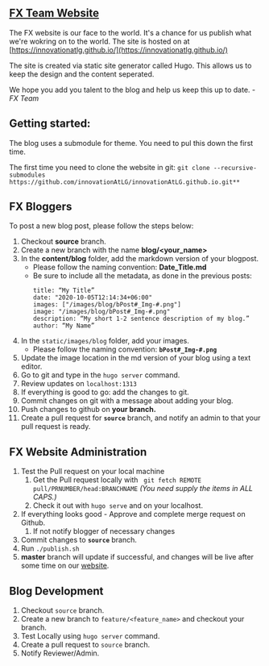 ## [FX Team Website](https://innovationatlg.github.io/)

The FX website is our face to the world. It's a chance for us publish what we're wokring on to the world. The site is hosted on at [https://innovationatlg.github.io/](https://innovationatlg.github.io/)

The site is created via static site generator called Hugo. This allows us to keep the design and the content seperated.

We hope you add you talent to the blog and help us keep this up to date. 
_-FX Team_


## Getting started:
The blog uses a submodule for theme. You need to pul this down the first time.

The first time you need to clone the website in git:
```git clone --recursive- submodules https://github.com/innovationAtLG/innovationAtLG.github.io.git** ```

## FX Bloggers

To post a new blog post, please follow the steps below:

1. Checkout **source** branch.
1. Create a new branch with the name **blog/<your_name>**
1. In the **content/blog** folder, add the markdown version of your blogpost.
    * Please follow the naming convention: **Date_Title.md**
    * Be sure to include all the metadata, as done in the previous posts:
        ```
        title: “My Title”
        date: "2020-10-05T12:14:34+06:00"
        images: ["/images/blog/bPost#_Img-#.png"]
        image: "/images/blog/bPost#_Img-#.png"
        description: “My short 1-2 sentence description of my blog.”
        author: “My Name”
        ```
1. In the `static/images/blog` folder, add your images.
    * Please follow the naming convention: **`bPost#_Img-#.png`**
1. Update the image location in the md version of your blog using a text editor.
1. Go to git and type in the `hugo server` command.
1. Review updates on `localhost:1313`
1. If everything is good to go: add the changes to git.
1. Commit changes on git with a message about adding your blog.
1. Push changes to github on **your branch.**
1. Create a pull request for **`source`** branch, and notify an admin to that your pull request is ready.


## FX Website Administration

1. Test the Pull request on your local machine
    1. Get the Pull request locally with ` git fetch REMOTE pull/PRNUMBER/head:BRANCHNAME`  _(You need supply the items in ALL CAPS.)_
    2. Check it out with `hugo serve` and on your localhost.
1. If everything looks good - Approve and complete merge request on Github.
    1. If not notify blogger of necessary changes
1. Commit changes to **`source`** branch.
1. Run `./publish.sh`
1. **master** branch will update if successful, and changes will be live after some time on our [website](https://innovationatlg.github.io/).

## Blog Development

1. Checkout `source` branch.
2. Create a new branch to `feature/<feature_name>` and checkout your branch.
3. Test Locally using `hugo server` command.
4. Create a pull request to `source` branch.
5. Notify Reviewer/Admin.
